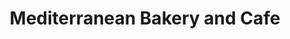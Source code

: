 ---
title: "Mediterranean Bakery and Cafe"
url: /alexandria/mediterranean-bakery-and-cafe/
shop: Lebensmittel
---